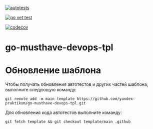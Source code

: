 [![autotests](https://github.com/lastbyte32/go-metric/actions/workflows/devopstest.yml/badge.svg?branch=iter8)](https://github.com/lastbyte32/go-metric/actions/workflows/devopstest.yml)

[![go vet test](https://github.com/lastbyte32/go-metric/actions/workflows/statictest.yml/badge.svg?branch=iter8)](https://github.com/lastbyte32/go-metric/actions/workflows/statictest.yml)

[![codecov](https://codecov.io/gh/lastbyte32/go-metric/branch/iter3/graph/badge.svg?token=JGW4NDIJR0)](https://codecov.io/gh/lastbyte32/go-metric)

# go-musthave-devops-tpl


# Обновление шаблона

Чтобы получать обновления автотестов и других частей шаблона, выполните следующую команду:

```
git remote add -m main template https://github.com/yandex-praktikum/go-musthave-devops-tpl.git
```

Для обновления кода автотестов выполните команду:
```
git fetch template && git checkout template/main .github
```
